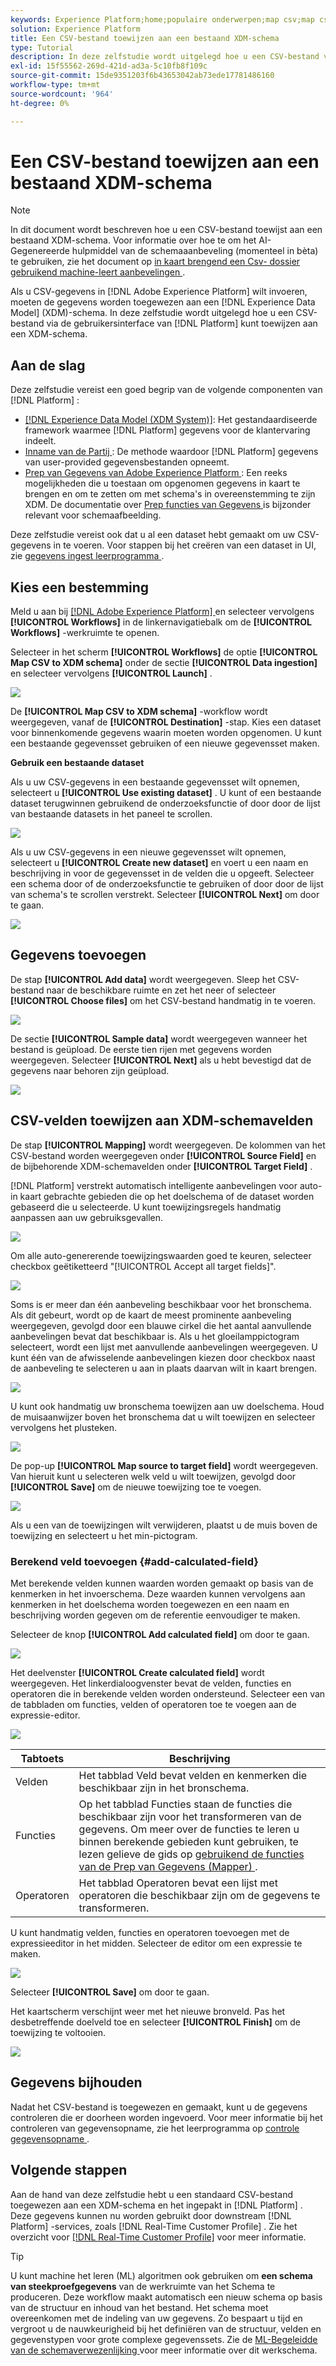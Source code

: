 ```yaml
---
keywords: Experience Platform;home;populaire onderwerpen;map csv;map csv-bestand;map csv-bestand toewijzen aan xdm;map csv aan xdm;ui-gids;
solution: Experience Platform
title: Een CSV-bestand toewijzen aan een bestaand XDM-schema
type: Tutorial
description: In deze zelfstudie wordt uitgelegd hoe u een CSV-bestand via de Adobe Experience Platform-gebruikersinterface toewijst aan een bestaand XDM-schema.
exl-id: 15f55562-269d-421d-ad3a-5c10fb8f109c
source-git-commit: 15de9351203f6b43653042ab73ede17781486160
workflow-type: tm+mt
source-wordcount: '964'
ht-degree: 0%

---
```


# Een CSV-bestand toewijzen aan een bestaand XDM-schema

>[!NOTE]
>
>In dit document wordt beschreven hoe u een CSV-bestand toewijst aan een bestaand XDM-schema. Voor informatie over hoe te om het AI-Gegenereerde hulpmiddel van de schemaaanbeveling (momenteel in bèta) te gebruiken, zie het document op [ in kaart brengend een Csv- dossier gebruikend machine-leert aanbevelingen ](./recommendations.md).

Als u CSV-gegevens in [!DNL Adobe Experience Platform] wilt invoeren, moeten de gegevens worden toegewezen aan een [!DNL Experience Data Model] (XDM)-schema. In deze zelfstudie wordt uitgelegd hoe u een CSV-bestand via de gebruikersinterface van [!DNL Platform] kunt toewijzen aan een XDM-schema.

## Aan de slag

Deze zelfstudie vereist een goed begrip van de volgende componenten van [!DNL Platform] :

- [[!DNL Experience Data Model (XDM System)]](../../../xdm/home.md): Het gestandaardiseerde framework waarmee [!DNL Platform] gegevens voor de klantervaring indeelt.
- [ Inname van de Partij ](../../batch-ingestion/overview.md): De methode waardoor [!DNL Platform] gegevens van user-provided gegevensbestanden opneemt.
- [ Prep van Gegevens van Adobe Experience Platform ](../../batch-ingestion/overview.md): Een reeks mogelijkheden die u toestaan om opgenomen gegevens in kaart te brengen en om te zetten om met schema&#39;s in overeenstemming te zijn XDM. De documentatie over [ Prep functies van Gegevens ](../../../data-prep/functions.md) is bijzonder relevant voor schemaafbeelding.

Deze zelfstudie vereist ook dat u al een dataset hebt gemaakt om uw CSV-gegevens in te voeren. Voor stappen bij het creëren van een dataset in UI, zie [ gegevens ingest leerprogramma ](../ingest-batch-data.md).

## Kies een bestemming

Meld u aan bij [[!DNL Adobe Experience Platform] ](https://platform.adobe.com) en selecteer vervolgens **[!UICONTROL Workflows]** in de linkernavigatiebalk om de **[!UICONTROL Workflows]** -werkruimte te openen.

Selecteer in het scherm **[!UICONTROL Workflows]** de optie **[!UICONTROL Map CSV to XDM schema]** onder de sectie **[!UICONTROL Data ingestion]** en selecteer vervolgens **[!UICONTROL Launch]** .

![](../../images/tutorials/map-a-csv-file/workflows.png)

De **[!UICONTROL Map CSV to XDM schema]** -workflow wordt weergegeven, vanaf de **[!UICONTROL Destination]** -stap. Kies een dataset voor binnenkomende gegevens waarin moeten worden opgenomen. U kunt een bestaande gegevensset gebruiken of een nieuwe gegevensset maken.

**Gebruik een bestaande dataset**

Als u uw CSV-gegevens in een bestaande gegevensset wilt opnemen, selecteert u **[!UICONTROL Use existing dataset]** . U kunt of een bestaande dataset terugwinnen gebruikend de onderzoeksfunctie of door door de lijst van bestaande datasets in het paneel te scrollen.

![](../../images/tutorials/map-a-csv-file/use-existing-dataset.png)

Als u uw CSV-gegevens in een nieuwe gegevensset wilt opnemen, selecteert u **[!UICONTROL Create new dataset]** en voert u een naam en beschrijving in voor de gegevensset in de velden die u opgeeft. Selecteer een schema door of de onderzoeksfunctie te gebruiken of door door de lijst van schema&#39;s te scrollen verstrekt. Selecteer **[!UICONTROL Next]** om door te gaan.

![](../../images/tutorials/map-a-csv-file/create-new-dataset.png)

## Gegevens toevoegen

De stap **[!UICONTROL Add data]** wordt weergegeven. Sleep het CSV-bestand naar de beschikbare ruimte en zet het neer of selecteer **[!UICONTROL Choose files]** om het CSV-bestand handmatig in te voeren.

![](../../images/tutorials/map-a-csv-file/add-data.png)

De sectie **[!UICONTROL Sample data]** wordt weergegeven wanneer het bestand is geüpload. De eerste tien rijen met gegevens worden weergegeven. Selecteer **[!UICONTROL Next]** als u hebt bevestigd dat de gegevens naar behoren zijn geüpload.

![](../../images/tutorials/map-a-csv-file/sample-data.png)

## CSV-velden toewijzen aan XDM-schemavelden

De stap **[!UICONTROL Mapping]** wordt weergegeven. De kolommen van het CSV-bestand worden weergegeven onder **[!UICONTROL Source Field]** en de bijbehorende XDM-schemavelden onder **[!UICONTROL Target Field]** .

[!DNL Platform] verstrekt automatisch intelligente aanbevelingen voor auto-in kaart gebrachte gebieden die op het doelschema of de dataset worden gebaseerd die u selecteerde. U kunt toewijzingsregels handmatig aanpassen aan uw gebruiksgevallen.

![](../../images/tutorials/map-a-csv-file/mapping-with-suggestions.png)

Om alle auto-genererende toewijzingswaarden goed te keuren, selecteer checkbox geëtiketteerd &quot;[!UICONTROL Accept all target fields]&quot;.

![](../../images/tutorials/map-a-csv-file/filled-mapping-with-suggestions.png)

Soms is er meer dan één aanbeveling beschikbaar voor het bronschema. Als dit gebeurt, wordt op de kaart de meest prominente aanbeveling weergegeven, gevolgd door een blauwe cirkel die het aantal aanvullende aanbevelingen bevat dat beschikbaar is. Als u het gloeilamppictogram selecteert, wordt een lijst met aanvullende aanbevelingen weergegeven. U kunt één van de afwisselende aanbevelingen kiezen door checkbox naast de aanbeveling te selecteren u aan in plaats daarvan wilt in kaart brengen.

![](../../images/tutorials/map-a-csv-file/multiple-recommendations.png)

U kunt ook handmatig uw bronschema toewijzen aan uw doelschema. Houd de muisaanwijzer boven het bronschema dat u wilt toewijzen en selecteer vervolgens het plusteken.

![](../../images/tutorials/map-a-csv-file/mapping-with-suggestions-and-buttons.png)

De pop-up **[!UICONTROL Map source to target field]** wordt weergegeven. Van hieruit kunt u selecteren welk veld u wilt toewijzen, gevolgd door **[!UICONTROL Save]** om de nieuwe toewijzing toe te voegen.

![](../../images/tutorials/map-a-csv-file/manual-mapping.png)

Als u een van de toewijzingen wilt verwijderen, plaatst u de muis boven de toewijzing en selecteert u het min-pictogram.

### Berekend veld toevoegen {#add-calculated-field}

Met berekende velden kunnen waarden worden gemaakt op basis van de kenmerken in het invoerschema. Deze waarden kunnen vervolgens aan kenmerken in het doelschema worden toegewezen en een naam en beschrijving worden gegeven om de referentie eenvoudiger te maken.

Selecteer de knop **[!UICONTROL Add calculated field]** om door te gaan.

![](../../images/tutorials/map-a-csv-file/add-calculated-field.png)

Het deelvenster **[!UICONTROL Create calculated field]** wordt weergegeven. Het linkerdialoogvenster bevat de velden, functies en operatoren die in berekende velden worden ondersteund. Selecteer een van de tabbladen om functies, velden of operatoren toe te voegen aan de expressie-editor.

![](../../images/tutorials/map-a-csv-file/create-calculated-fields.png)

| Tabtoets | Beschrijving |
| --------- | ----------- |
| Velden | Het tabblad Veld bevat velden en kenmerken die beschikbaar zijn in het bronschema. |
| Functies | Op het tabblad Functies staan de functies die beschikbaar zijn voor het transformeren van de gegevens. Om meer over de functies te leren u binnen berekende gebieden kunt gebruiken, te lezen gelieve de gids op [ gebruikend de functies van de Prep van Gegevens (Mapper) ](../../../data-prep/functions.md). |
| Operatoren | Het tabblad Operatoren bevat een lijst met operatoren die beschikbaar zijn om de gegevens te transformeren. |

U kunt handmatig velden, functies en operatoren toevoegen met de expressieeditor in het midden. Selecteer de editor om een expressie te maken.

![](../../images/tutorials/map-a-csv-file/create-calculated-field.png)

Selecteer **[!UICONTROL Save]** om door te gaan.

Het kaartscherm verschijnt weer met het nieuwe bronveld. Pas het desbetreffende doelveld toe en selecteer **[!UICONTROL Finish]** om de toewijzing te voltooien.

![](../../images/tutorials/map-a-csv-file/new-calculated-field.png)

## Gegevens bijhouden

Nadat het CSV-bestand is toegewezen en gemaakt, kunt u de gegevens controleren die er doorheen worden ingevoerd. Voor meer informatie bij het controleren van gegevensopname, zie het leerprogramma op [ controle gegevensopname ](../../../ingestion/quality/monitor-data-ingestion.md).

## Volgende stappen

Aan de hand van deze zelfstudie hebt u een standaard CSV-bestand toegewezen aan een XDM-schema en het ingepakt in [!DNL Platform] . Deze gegevens kunnen nu worden gebruikt door downstream [!DNL Platform] -services, zoals [!DNL Real-Time Customer Profile] . Zie het overzicht voor [[!DNL Real-Time Customer Profile]](../../../profile/home.md) voor meer informatie.

>[!TIP]
>
>U kunt machine het leren (ML) algoritmen ook gebruiken om **een schema van steekproefgegevens** van de werkruimte van het Schema te produceren. Deze workflow maakt automatisch een nieuw schema op basis van de structuur en inhoud van het bestand. Het schema moet overeenkomen met de indeling van uw gegevens. Zo bespaart u tijd en vergroot u de nauwkeurigheid bij het definiëren van de structuur, velden en gegevenstypen voor grote complexe gegevenssets. Zie de [ ML-Begeleidde van de schemaverwezenlijking ](../../../xdm/ui/ml-assisted-schema-creation.md) voor meer informatie over dit werkschema.
